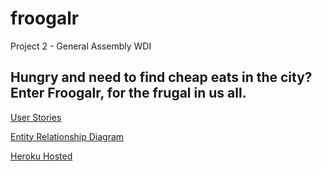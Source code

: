 froogalr
========

Project 2 - General Assembly WDI

Hungry and need to find cheap eats in the city? Enter Froogalr, for the frugal in us all.
-------

[User Stories](https://trello.com/b/m9Bx5PuF/team-nyan-cat-froogalr "Trello Page")

[Entity Relationship Diagram](https://www.lucidchart.com/documents/edit/f03acb1a-5516-45dd-be95-4f713e21009b/0 "Lucid Chart Page")

[Heroku Hosted](http://froogalr.herokuapp.com/ "Heroku App")
